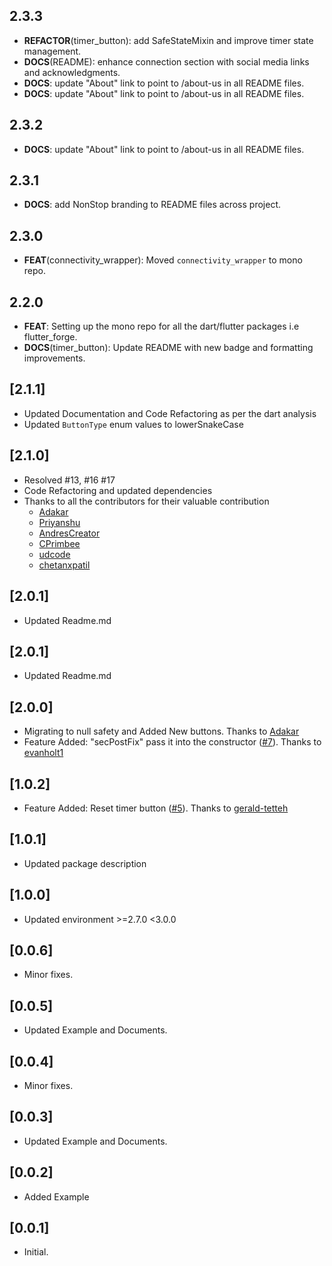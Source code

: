 ## 2.3.3

 - **REFACTOR**(timer_button): add SafeStateMixin and improve timer state management.
 - **DOCS**(README): enhance connection section with social media links and acknowledgments.
 - **DOCS**: update "About" link to point to /about-us in all README files.
 - **DOCS**: update "About" link to point to /about-us in all README files.

## 2.3.2

 - **DOCS**: update "About" link to point to /about-us in all README files.

## 2.3.1

 - **DOCS**: add NonStop branding to README files across project.

## 2.3.0

 - **FEAT**(connectivity_wrapper): Moved `connectivity_wrapper` to mono repo.

## 2.2.0

 - **FEAT**: Setting up the mono repo for all the dart/flutter packages i.e flutter_forge.
 - **DOCS**(timer_button): Update README with new badge and formatting improvements.

## [2.1.1]

- Updated Documentation and Code Refactoring as per the dart analysis
- Updated `ButtonType` enum values to lowerSnakeCase
  
## [2.1.0]

- Resolved #13, #16 #17
- Code Refactoring and updated dependencies
- Thanks to all the contributors for their valuable contribution
    - [Adakar](https://github.com/Adakar)
    - [Priyanshu](https://github.com/Priyanshu-Kashyap)
    - [AndresCreator](https://github.com/AndresCreator)
    - [CPrimbee](https://github.com/CPrimbee)
    - [udcode](https://github.com/udcode)
    - [chetanxpatil](https://github.com/chetanxpatil)

## [2.0.1]

- Updated Readme.md

## [2.0.1]

- Updated Readme.md

## [2.0.0]

* Migrating to null safety and Added New buttons. Thanks to [Adakar](https://github.com/Adakar)
* Feature Added: "secPostFix" pass it into the
  constructor ([#7](https://github.com/ProjectAJ14/timer_button/issues/7)). Thanks
  to [evanholt1](https://github.com/evanholt1)

## [1.0.2]

* Feature Added: Reset timer button ([#5](https://github.com/ProjectAJ14/timer_button/issues/5)).
  Thanks to [gerald-tetteh](https://github.com/gerald-tetteh)

## [1.0.1]

* Updated package description

## [1.0.0]

* Updated environment >=2.7.0 <3.0.0

## [0.0.6]

* Minor fixes.

## [0.0.5]

* Updated Example and Documents.

## [0.0.4]

* Minor fixes.

## [0.0.3]

* Updated Example and Documents.

## [0.0.2]

* Added Example

## [0.0.1]

* Initial.